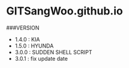 # GITSangWoo.github.io


###VERSION
- 1.4.0 : KIA 
- 1.5.0 : HYUNDA
- 3.0.0 : SUDDEN SHELL SCRIPT
- 3.0.1 : fix update date  
